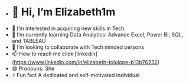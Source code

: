 -	# 👋 Hi, I’m Elizabeth1m
-	👀 I’m interested in acquiring new skills in Tech
- 🌱 I’m currently learning Data Analytics: Advance Excel, Power BI, SQL, and TABLEAU
-	💞️ I’m looking to collaborate with Tech minded persons
-	📫 How to reach me click [linkedin] (https://www.linkedin.com/in/elizabeth-tolulope-b13b76232)
-	😄 Pronouns: She
-	⚡ Fun fact A dedicated and self-motivated individual
<!---
Elizabeth1m/Elizabeth1m is a ✨ special ✨ repository because its `README.md` (this file) appears on your GitHub profile.
You can click the Preview link to take a look at your changes.
--->
